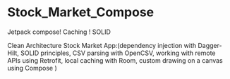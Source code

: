 # Stock_Market_Compose
Jetpack compose! Caching ! SOLID

Clean Architecture Stock Market App:(dependency injection with Dagger-Hilt, SOLID principles, CSV parsing with OpenCSV, working with remote APIs using Retrofit, local caching with Room, custom drawing on a canvas using Compose )
